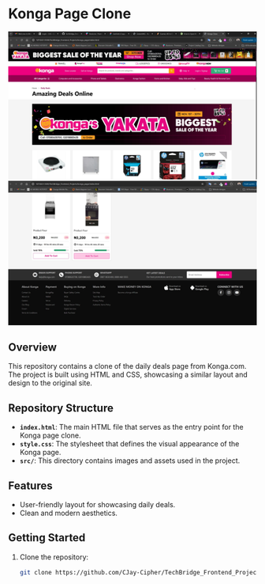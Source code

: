 # Konga Page Clone

![Konga Top](src/konga_top.jpg)
![Konga Footer](src/konga_footer.jpg)

## Overview

This repository contains a clone of the daily deals page from Konga.com. The project is built using HTML and CSS, showcasing a similar layout and design to the original site.

## Repository Structure

-   **`index.html`**: The main HTML file that serves as the entry point for the Konga page clone.
-   **`style.css`**: The stylesheet that defines the visual appearance of the Konga page.
-   **`src/`**: This directory contains images and assets used in the project.

## Features

-   User-friendly layout for showcasing daily deals.
-   Clean and modern aesthetics.

## Getting Started

1. Clone the repository:
    ```bash
    git clone https://github.com/CJay-Cipher/TechBridge_Frontend_Projects.git
    ```
